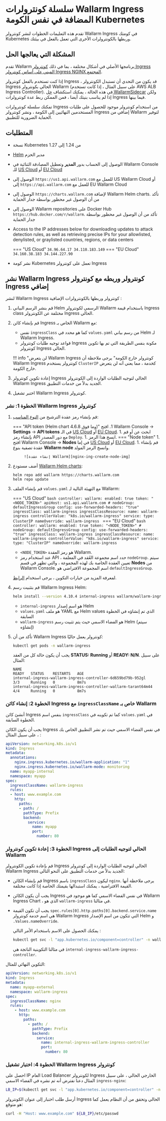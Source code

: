 [node-token-types]:                      ../user-guides/nodes/nodes.md#api-and-node-tokens-for-node-creation
[nginx-ing-create-node-img]:             ../images/user-guides/nodes/create-wallarm-node-name-specified.png

# سلسلة كونترولرات Wallarm Ingress المضافة في نفس الكومة Kubernetes

تقدم هذه التعليمات الخطوات لنشر كونترولر Wallarm Ingress في كومتك Kubernetes وربطها بالكونترولرات الأخرى التي تعمل بالفعل في بيئتك.

## المشكلة التي يعالجها الحل

تقدم Wallarm برنامجها الأصلي في أشكال مختلفة ، بما في ذلك [كونترولر Ingress المبني على أساس كونترولر Ingress NGINX المجتمع](installation-kubernetes-en.md).

إذا كنت تستخدم بالفعل كونترولر Ingress ، قد يكون من التحدي أن تستبدل الكونترولر Ingress الحالي بكونترولر Wallarm (على سبيل المثال ، إذا كانت تستخدم AWS ALB Ingress Controller). في هذه الحالة ، يمكنك استكشاف [حل WallarmSidecar](../installation/kubernetes/sidecar-proxy/deployment.md) ولكن إذا لم يناسب بنيتك أيضا ، فمن الممكن ربط عدة كونترولرات Ingress فيما بينها.

تمكنك سلسلة كونترولرات Ingress من استخدام كونترولر موجود للحصول على طلبات المستخدمين النهائيين إلى الكومة ، ونشر كونترولر Ingress إضافي من Wallarm لتوفير الحماية الضرورية للتطبيق.

## المتطلبات

* نسخة Kubernetes من 1.24 إلى 1.27
* [Helm](https://helm.sh/) مدير الحزم
* الوصول إلى الحساب بدور **المدير** وتعطيل المصادقة الثنائية في Wallarm Console للـ [US Cloud](https://us1.my.wallarm.com/) أو [EU Cloud](https://my.wallarm.com/)
* الوصول إلى `https://us1.api.wallarm.com` للعمل مع US Wallarm Cloud أو إلى `https://api.wallarm.com` للعمل مع EU Wallarm Cloud
* الوصول إلى `https://charts.wallarm.com` لإضافة Wallarm Helm charts. تأكد من أن الوصول غير محظور بواسطة جدار الحماية
* الوصول إلى Wallarm repositories على Docker Hub `https://hub.docker.com/r/wallarm`. تأكد من أن الوصول غير محظور بواسطة جدار الحماية
* Access to the IP addresses below for downloading updates to attack detection rules, as well as retrieving precise IPs for your allowlisted, denylisted, or graylisted countries, regions, or data centers

    === "US Cloud"
        ```
        34.96.64.17
        34.110.183.149
        ```
    === "EU Cloud"
        ```
        34.160.38.183
        34.144.227.90
        ```
* نشر كومة Kubernetes تعمل على كونترولر Ingress

## نشر Wallarm Ingress كونترولر وربطه مع كونترولر Ingress إضافي

لنشر Wallarm Ingress كونترولر وربطها بالكونترولرات الإضافية :

1. قم بنشر الرسم البياني Helm الرسمي لكونترولر Wallarm باستخدام قيمة Ingress class مختلفة عن الكونترولر Ingress الحالي.
1. قم بإنشاء كائن Ingress الخاص بـ Wallarm مع:

    * نفس `ingressClass` كما هو محدد في `values.yaml` من رسم بياني Helm لـ Wallarm Ingress.
    * قواعد توجيه طلبات كونترولر Ingress مكونة بنفس الطريقة التي تم بها تكوين كونترولر Ingress الحالي.

    !!! info "لن يتعرض Wallarm Ingress كونترولر خارج الكومة"
        يرجى ملاحظة أن Wallarm Ingress كونترولر يستخدم `ClusterIP` كخدمة ، مما يعني أنه لن يتعرض خارج الكومة.
1. إعادة تكوين كونترولر Ingress الحالي لتوجيه الطلبات الواردة إلى الكونترولر Wallarm Ingress الجديد بدلاً من خدمات التطبيق.
1. اختبر تشغيل Wallarm Ingress كونترولر.

### الخطوة 1: نشر Wallarm Ingress كونترولر

1. قم بإنشاء رمز عقدة الترشيح من [النوع المناسب][node-token-types]:

    === "API token (Helm chart 4.6.8 وما فوق)"
        1. افتح Wallarm Console → **Settings** → **API tokens** في الـ [US Cloud](https://us1.my.wallarm.com/settings/api-tokens) أو [EU Cloud](https://my.wallarm.com/settings/api-tokens).
        1. ابحث عن أو قم بإنشاء رمز API مع دور المصدر `Deploy`.
        1. انسخ هذا الرمز.
    === "Node token"
        1. افتح Wallarm Console → **Nodes** في إما [US Cloud](https://us1.my.wallarm.com/nodes) أو [EU Cloud](https://my.wallarm.com/nodes).
        1. قم بإنشاء عقدة تصفية بنوع **Wallarm node** وانسخ الرمز المولد.
            
            ![إنشاء عقدة Wallarm][nginx-ing-create-node-img]
1. أضف مستودع [Wallarm Helm charts](https://charts.wallarm.com/):
    ```
    helm repo add wallarm https://charts.wallarm.com
    helm repo update
    ```
1. قم بإنشاء الملف `values.yaml` مع التهيئة التالية لـ Wallarm:

    === "US Cloud"
        ```bash
        controller:
          wallarm:
            enabled: true
            token: "<NODE_TOKEN>"
            apiHost: us1.api.wallarm.com
            # nodeGroup: defaultIngressGroup
          config:
            use-forwarded-headers: "true"  
          ingressClass: wallarm-ingress
          ingressClassResource:
            name: wallarm-ingress
            controllerValue: "k8s.io/wallarm-ingress"
          service:
            type: ClusterIP
        nameOverride: wallarm-ingress
        ```
    === "EU Cloud"
        ```bash
        controller:
          wallarm:
            enabled: true
            token: "<NODE_TOKEN>"
            # nodeGroup: defaultIngressGroup
          config:
            use-forwarded-headers: "true"
          ingressClass: wallarm-ingress
          ingressClassResource:
            name: wallarm-ingress
            controllerValue: "k8s.io/wallarm-ingress"
          service:
            type: "ClusterIP"
        nameOverride: wallarm-ingress
        ```    
    
    * `<NODE_TOKEN>` هو رمز العقدة Wallarm.
    * عند استخدام رمز API ، حدد اسم مجموعة العُقد في المعلمة `nodeGroup`. سيتم تعيين العقدة الخاصة بك لهذه المجموعة ، والتي تظهر في قسم **Nodes** من Wallarm Console. اسم المجموعة الافتراضي هو `defaultIngressGroup`.

    لمعرفة المزيد من خيارات التكوين ، يرجى استخدام [الرابط](configure-kubernetes-en.md).
1. قم بتثبيت رسم Wallarm Ingress Helm:
    ``` bash
    helm install --version 4.10.4 internal-ingress wallarm/wallarm-ingress -n wallarm-ingress -f values.yaml --create-namespace
    ```

    * `internal-ingress` هو اسم إصدار Helm
    * `values.yaml` هو ملف YAML مع Helm values الذي تم إنشاؤه في الخطوة السابقة
    * `wallarm-ingress` هو الفضاء الاسمي حيث يتم تثبيت رسم Helm (سيتم إنشاؤه)
1. تأكد من أن Wallarm Ingress كونترولر يعمل حاليًا: 

    ```bash
    kubectl get pods -n wallarm-ingress
    ```

    يجب أن يكون حالة كل من العقد **STATUS: Running** أو **READY: N/N**. على سبيل المثال:

    ```
    NAME                                                             READY   STATUS    RESTARTS   AGE
    internal-ingress-wallarm-ingress-controller-6d659bd79b-952gl      3/3     Running   0          8m7s
    internal-ingress-wallarm-ingress-controller-wallarm-tarant64m44   4/4     Running   0          8m7s
    ```

### الخطوة 2: إنشاء كائن Ingress مع `ingressClassName` خاص بـ Wallarm

أنشئ كائن Ingress بنفس اسم `ingressClass` كما تم تكوينه في `values.yaml` في الخطوة السابقة.

يجب أن يكون الكائن Ingress في نفس الفضاء الاسمي حيث تم نشر التطبيق الخاص بك ، على سبيل المثال :

```yaml
apiVersion: networking.k8s.io/v1
kind: Ingress
metadata:
  annotations:
    nginx.ingress.kubernetes.io/wallarm-application: "1"
    nginx.ingress.kubernetes.io/wallarm-mode: monitoring
  name: myapp-internal
  namespace: myapp
spec:
  ingressClassName: wallarm-ingress
  rules:
  - host: www.example.com
    http:
      paths:
      - path: /
        pathType: Prefix
        backend:
          service:
            name: myapp
            port:
              number: 80
```

### الخطوة 3: إعادة تكوين كونترولر Ingress الحالي لتوجيه الطلبات إلى Wallarm

قم بإعادة تكوين الكونترولر Ingress الحالي لتوجيه الطلبات الواردة إلى كونترولر Wallarm Ingress الجديد بدلاً من خدمات التطبيق على النحو التالي:

* قم بإنشاء الكائن Ingress باسم `ingressClass` ليكون `nginx`. يرجى ملاحظة أنها القيمة الافتراضية ، يمكنك استبدالها بقيمتك الخاصة إذا كانت مختلفة. 
* يجب أن يكون الكائن Ingress في نفس الفضاء الاسمي كما هو موجود في Wallarm Ingress Chart ، الذي هو `wallarm-ingress` في مثالنا.
* يجب أن تكون القيمة `spec.rules[0].http.paths[0].backend.service.name` هي اسم خدمة كونترولر Wallarm Ingress التي تتكون من اسم الإصدار Helm و `.Values.nameOverride`.

    يمكنك الحصول على الاسم باستخدام الأمر التالي :
   
    ```bash
    kubectl get svc -l "app.kubernetes.io/component=controller" -n wallarm-ingress -o=jsonpath='{.items[0].metadata.name}'
    ```

    في مثالنا التكوينية الناتجة هي `internal-ingress-wallarm-ingress-controller`.

التكوين النهائي للمثال:

```yaml
apiVersion: networking.k8s.io/v1
kind: Ingress
metadata:
  name: myapp-external
  namespace: wallarm-ingress
spec:
  ingressClassName: nginx
  rules:
    - host: www.example.com
      http:
        paths:
          - path: /
            pathType: Prefix
            backend:
              service:
                name: internal-ingress-wallarm-ingress-controller
                port:
                  number: 80
```

### الخطوة 4: اختبار تشغيل Wallarm Ingress كونترولر

احصل على IP العام Load Balancer لكونترولر Ingress الخارجي الحالي ، على سبيل المثال دعنا نفترض أنه تم نشره في الفضاء الاسمي `ingress-nginx`:

```bash
LB_IP=$(kubectl get svc -l "app.kubernetes.io/component=controller" -n ingress-nginx -o=jsonpath='{.items[0].status.loadBalancer.ingress[0].ip}')
```

أرسل طلب اختبار إلى عنوان الكونترولر Ingress الحالي وتحقق من أن النظام يعمل كما هو متوقع:

```bash
curl -H "Host: www.example.com" ${LB_IP}/etc/passwd
```